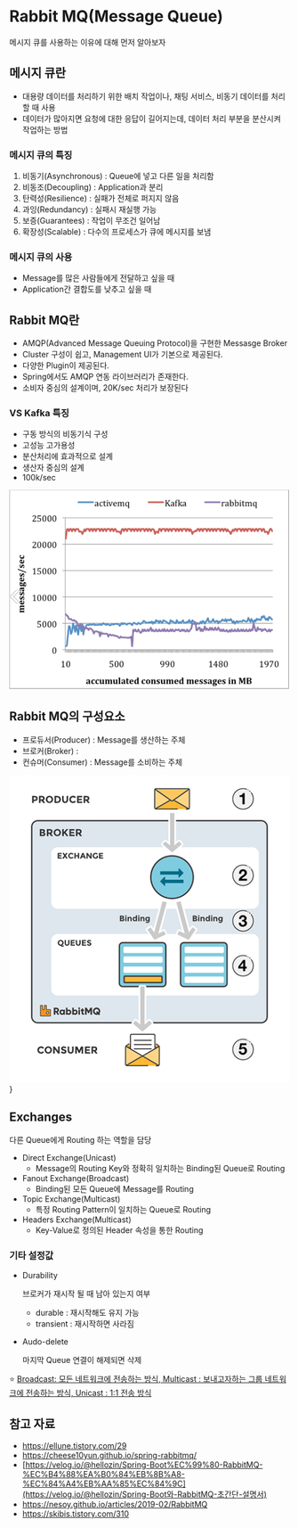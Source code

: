 # Rabbit MQ(Message Queue)

메시지 큐를 사용하는 이유에 대해 먼저 알아보자

## 메시지 큐란

- 대용량 데이터를 처리하기 위한 배치 작업이나, 채팅 서비스, 비동기 데이터를 처리할 때 사용
- 데이터가 많아지면 요청에 대한 응답이 길어지는데, 데이터 처리 부분을 분산시켜 작업하는 방법



### 메시지 큐의 특징

1. 비동기(Asynchronous) : Queue에 넣고 다른 일을 처리함
2. 비동조(Decoupling) : Application과 분리
3. 탄력성(Resilience) : 실패가 전체로 퍼지지 않음
4. 과잉(Redundancy) : 실패시 재실행 가능
5. 보증(Guarantees) : 작업이 무조건 일어남
6. 확장성(Scalable) : 다수의 프로세스가 큐에 메시지를 보냄



### 메시지 큐의 사용

- Message를 많은 사람들에게 전달하고 싶을 때
- Application간 결합도를 낮추고 싶을 때



## Rabbit MQ란

- AMQP(Advanced Message Queuing Protocol)을 구현한 Messasge Broker
- Cluster 구성이 쉽고, Management UI가 기본으로 제공된다.
- 다양한 Plugin이 제공된다.
- Spring에서도 AMQP 연동 라이브러리가 존재한다.
- 소비자 중심의 설계이며, 20K/sec 처리가 보장된다

### 

### VS Kafka 특징

- 구동 방식의 비동기식 구성
- 고성능 고가용성
- 분산처리에 효과적으로 설계
- 생산자 중심의 설계
- 100k/sec

 ![img](./img/performance.png) 



## Rabbit MQ의 구성요소

- 프로듀서(Producer) : Message를 생산하는 주체
- 브로커(Broker) :
- 컨슈머(Consumer) : Message를 소비하는 주체

![img](./img/diagram.png)}



## Exchanges

다른 Queue에게 Routing 하는 역할을 담당

- Direct Exchange(Unicast)
  - Message의 Routing Key와 정확히 일치하는 Binding된 Queue로 Routing
- Fanout Exchange(Broadcast)
  - Binding된 모든 Queue에 Message를 Routing
- Topic Exchange(Multicast)
  - 특정 Routing Pattern이 일치하는 Queue로 Routing
- Headers Exchange(Multicast)
  - Key-Value로 정의된 Header 속성을 통한 Routing

### 기타 설정값

- Durability

  브로커가 재시작 될 때 남아 있는지 여부

  - durable : 재시작해도 유지 가능
  - transient : 재시작하면 사라짐

- Audo-delete

  마지막 Queue 연결이 해제되면 삭제

:star: <u>Broadcast: 모든 네트워크에 전송하는 방식, Multicast : 보내고자하는 그룹 네트워크에 전송하는 방식, Unicast : 1:1 전송 방식</u>





## 참고 자료

- https://ellune.tistory.com/29 
- https://cheese10yun.github.io/spring-rabbitmq/ 
- [https://velog.io/@hellozin/Spring-Boot%EC%99%80-RabbitMQ-%EC%B4%88%EA%B0%84%EB%8B%A8-%EC%84%A4%EB%AA%85%EC%84%9C](https://velog.io/@hellozin/Spring-Boot와-RabbitMQ-초간단-설명서) 
- https://nesoy.github.io/articles/2019-02/RabbitMQ 
- https://skibis.tistory.com/310 